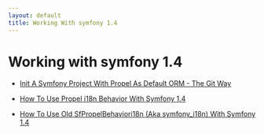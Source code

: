 ```yaml
---
layout: default
title: Working With symfony 1.4
---
```


# Working with symfony 1.4 #

* [Init A Symfony Project With Propel As Default ORM - The Git Way](init-a-Symfony-project-with-Propel-git-way.html)

* [How To Use Propel i18n Behavior With Symfony 1.4](how-to-use-old-SfPropelBehaviori18n-with-sf1.4.html)

* [How To Use Old SfPropelBehaviori18n (Aka symfony_i18n) With Symfony 1.4](how-to-use-old-SfPropelBehaviori18n-with-sf1.4.html)
